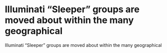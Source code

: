 # Illuminati “Sleeper” groups are moved about within the many geographical

Illuminati “Sleeper” groups are moved about within the many geographical